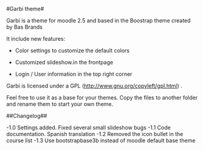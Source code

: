 #Garbi theme#

Garbi is a theme for moodle 2.5 and based in the Boostrap theme created by Bas Brands

It include new features:

- Color settings to customize the default colors

- Customized slideshow.in the frontpage

- Login / User information in the top right corner 





Garbi is licensed under a GPL (http://www.gnu.org/copyleft/gpl.html) .

Feel free to use it as a base for your themes. Copy the files to another folder and rename them to start your own theme. 



##Changelog##

-1.0 Settings added. Fixed several small slideshow bugs
-1.1 Code documentation. Spanish translation
-1.2 Removed the icon bullet in the course list
-1.3 Use bootstrapbase3b instead of moodle default base theme
